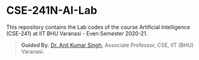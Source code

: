 # CSE-241N-AI-Lab
This repository contains the Lab codes of the course Artificial Intelligence (CSE-241) at IIT BHU Varanasi - Even Semester 2020-21.
> **Guided By**: [Dr. Anil Kumar Singh](https://www.iitbhu.ac.in/dept/cse/people/aksinghcse), Associate Professor, CSE, IIT (BHU) Varanasi.
